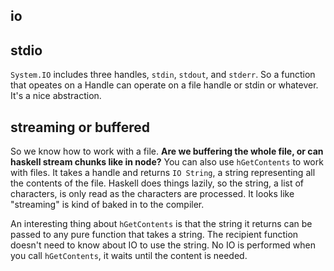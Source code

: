 ## io

## stdio

`System.IO` includes three handles, `stdin`, `stdout`, and `stderr`. So a function that opeates on a Handle can operate on a file handle or stdin or whatever. It's a nice abstraction.

## streaming or buffered

So we know how to work with a file. **Are we buffering the whole file, or can haskell stream chunks like in node?** You can also use `hGetContents` to work with files. It takes a handle and returns `IO String`, a string representing all the contents of the file. Haskell does things lazily, so the string, a list of characters, is only read as the characters are processed. It looks like "streaming" is kind of baked in to the compiler.

An interesting thing about `hGetContents` is that the string it returns can be passed to any pure function that takes a string. The recipient function doesn't need to know about IO to use the string. No IO is performed when you call `hGetContents`, it waits until the content is needed. 

